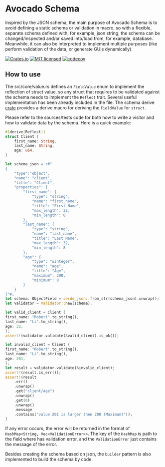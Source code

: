 # Avocado Schema

Inspired by the JSON schema, the main purpose of Avocado Schema is to avoid defining a static schema or validation in macro, so with a flexible, separate schema defined with, for example, json string, the schema can be changed/inspected and/or saved into/load from, for example, database. Meanwhile, it can also be interpreted to implement multiple purposes (like perform validation of the data, or generate GUIs dynamically).

[![Crates.io][crates-badge]][crates-url]
[![MIT licensed][mit-badge]][mit-url]
[![codecov][codecov-badge]][codecov-url]

[crates-badge]: https://img.shields.io/badge/crates-0.6.3-blue
[crates-url]: https://crates.io/crates/avocado-schema
[mit-badge]: https://img.shields.io/badge/license-MIT-blue.svg
[mit-url]: https://github.com/zwnormal/avocado-schema/blob/main/LICENSE
[codecov-badge]: https://codecov.io/gh/zwnormal/avocado-schema/graph/badge.svg?token=D3NUTKPBYM
[codecov-url]: https://codecov.io/gh/zwnormal/avocado-schema

## How to use

The src/core/value.rs defines an `FieldValue` enum to implement the reflection of struct value, so any struct that requires to be validated against the schema needs to implement the `Reflect` trait. Several useful implementation has been already included in the file. The schema derive [crate](https://crates.io/crates/avocado-schema-derive) provides a derive macro for deriving the `FieldValue` for `struct`.

Please refer to the sources/tests code for both how to write a visitor and how to validate data by the schema. Here is a quick example:
```rust
#[derive(Reflect)]
struct Client {
    first_name: String,
    last_name: String,
    age: u64,
}

let schema_json = r#"
{
    "type":"object",
    "name": "client",
    "title": "Client",
    "properties": {
        "first_name": {
            "type": "string",
            "name": "first_name",
            "title": "First Name",
            "max_length": 32,
            "min_length": 8
        },
        "last_name": {
            "type": "string",
            "name": "last_name",
            "title": "Last Name",
            "max_length": 32,
            "min_length": 8
        },
        "age": {
            "type": "uinteger",
            "name": "age",
            "title": "Age",
            "maximum": 200,
            "minimum": 0
        }
    }
}"#;
let schema: ObjectField = serde_json::from_str(schema_json).unwrap();
let validator = Validator::new(schema);

let valid_client = Client {
first_name: "Robert".to_string(),
last_name: "Li".to_string(),
age: 32,
};
assert!(validator.validate(&valid_client).is_ok());

let invalid_client = Client {
first_name: "Robert".to_string(),
last_name: "Li".to_string(),
age: 201,
};
let result = validator.validate(&invalid_client);
assert!(result.is_err());
assert!(result
    .err()
    .unwrap()
    .get("client/age")
    .unwrap()
    .get(0)
    .unwrap()
    .message
    .contains("value 201 is larger then 200 (Maximum)"));
}
```

If any error occurs, the error will be returned in the format of `HashMap<String, Vec<ValidationError>>`. The key of the `HashMap` is path to the field where has validation error, and the `ValidationError` just contains the message of the error.

Besides creating the schema based on json, the `builder` pattern is also implemented to build the schema by code.

